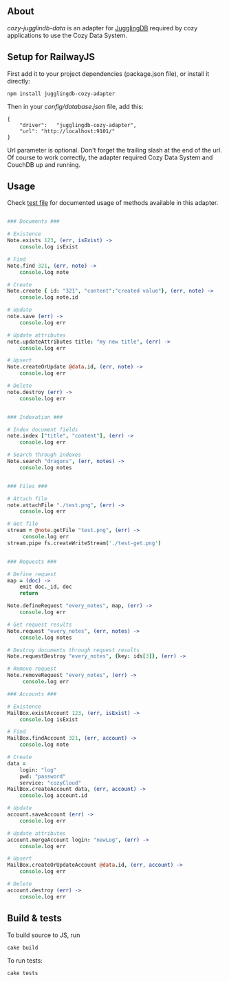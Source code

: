 ## About

*cozy-jugglindb-data* is an adapter for
[JugglingDB](https://github.com/1602/jugglingdb "JugglingDB") required by
cozy applications to use the Cozy Data System.

## Setup for RailwayJS

First add it to your project dependencies (package.json file), or install it
directly:

    npm install jugglingdb-cozy-adapter

Then in your *config/database.json* file, add this:

    {
        "driver":   "jugglingdb-cozy-adapter",
        "url": "http://localhost:9101/"
    }

Url parameter is optional. Don't forget the trailing slash at the end of the
url.  Of course to work correctly, the adapter required Cozy Data System and
CouchDB up and running.

## Usage

Check
[test file](https://github.com/mycozycloud/jugglingdb-cozy-adapter/blob/master/tests.coffee)
for documented usage of methods available in this adapter.

```coffeescript

### Documents ###

# Existence
Note.exists 123, (err, isExist) ->
    console.log isExist

# Find
Note.find 321, (err, note) ->
    console.log note

# Create
Note.create { id: "321", "content":"created value"}, (err, note) ->
    console.log note.id

# Update
note.save (err) ->
    console.log err

# Update attributes
note.updateAttributes title: "my new title", (err) ->
    console.log err

# Upsert
Note.createOrUpdate @data.id, (err, note) ->
    console.log err

# Delete
note.destroy (err) ->
    console.log err


### Indexation ###

# Index document fields
note.index ["title", "content"], (err) ->
    console.log err

# Search through indexes
Note.search "dragons", (err, notes) ->
    console.log notes


### Files ###

# Attach file
note.attachFile "./test.png", (err) ->
    console.log err

# Get file
stream = @note.getFile "test.png", (err) ->
     console.log err
stream.pipe fs.createWriteStream('./test-get.png')


### Requests ###

# Define request
map = (doc) ->
    emit doc._id, doc
    return

Note.defineRequest "every_notes", map, (err) ->
    console.log err

# Get request results
Note.request "every_notes", (err, notes) ->
    console.log notes

# Destroy documents through request results
Note.requestDestroy "every_notes", {key: ids[3]}, (err) ->

# Remove request
Note.removeRequest "every_notes", (err) ->
     console.log err

### Accounts ###

# Existence
MailBox.existAccount 123, (err, isExist) ->
    console.log isExist

# Find
MailBox.findAccount 321, (err, account) ->
    console.log note

# Create
data =
    login: "log"
    pwd: "password"
    service: "cozyCloud"
MailBox.createAccount data, (err, account) ->
    console.log account.id

# Update
account.saveAccount (err) ->
    console.log err

# Update attributes
account.mergeAccount login: "newLog", (err) ->
    console.log err

# Upsert
MailBox.createOrUpdateAccount @data.id, (err, account) ->
    console.log err

# Delete
account.destroy (err) ->
    console.log err
```

## Build & tests

To build source to JS, run

    cake build

To run tests:

    cake tests
